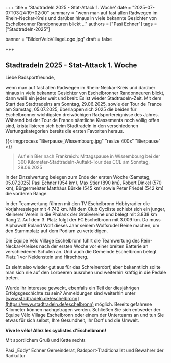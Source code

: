 +++
title = 'Stadtradeln 2025 - Stat-Attack 1. Woche'
date = "2025-07-07T03:24:19+02:00"
summary = "wenn man auf fast allen Radwegen im Rhein-Neckar-Kreis und darüber hinaus in viele bekannte Gesichter von Eschelbronner Randonneuren blickt ..."
authors = ["Pasi Echner"]
tags = ["Stadtradeln-2025"]

banner = "Bilder/VeloVillageLogo.jpg"
draft = false

+++
## Stadtradeln 2025 - Stat-Attack 1. Woche

Liebe Radsportfreunde,

wenn man auf fast allen Radwegen im Rhein-Neckar-Kreis und darüber hinaus in viele bekannte Gesichter von Eschelbronner Randonneuren blickt, dann weiß ein jeder weit und breit: Es ist wieder Stadtradeln-Zeit. Mit dem Start des Stadtradelns am Sonntag, 29.06.2025, sowie der Tour de France am Samstag, 05.07.2025, überlappen sich 2025 die beiden für Eschelbronner wichtigsten dreiwöchigen Radsportereignisse des Jahres. Während bei der Tour de France sämtliche Klassements noch völlig offen sind, kristallisieren sich beim Stadtradeln in den verschiedenen Wertungskategorien bereits die ersten Favoriten heraus.

{{< imgprocess "Bierpause_Wissembourg.jpg" "resize 400x" "Bierpause" >}}

> Auf ein Bier nach Frankreich: Mittagspause in Wissembourg bei der 300 Kilometer-Stadtradeln-Auftakt-Tour des CCE am Sonntag, 29.06.2025

In der Einzelwertung belegen zum Ende der ersten Woche (Samstag, 05.07.2025) Pasi Echner (954 km), Max Stier (890 km), Robert Dinkel (570 km), Bürgermeister Matthäus Bürkle (545 km) sowie Peter Friedel (542 km) die vorderen Ränge.

In der Teamwertung führen mit den TV Eschelbronn Hobbyradler die Vorjahressieger mit 4.742 km. Mit dem Club Cycliste schiebt sich ein junger, kleinerer Verein in die Phalanx der Großvereine und belegt mit 3.838 km Rang 2. Auf dem 3. Platz folgt der FC Eschelbronn mit 3.009 km. Da muss Alphawolf Roland Wolf dieses Jahr seinem Wolfsrudel Beine machen, um den Stammplatz auf dem Podium zu verteidigen.

Die Équipe Vélo Village Eschelbronn führt die Teamwertung des Rein-Neckar-Kreises nach der ersten Woche vor einer breiten Batterie an verschiedenen Schulen an. Und auch die Gemeinde Eschelbronn belegt Platz 1 vor Neidenstein und Hirschberg.

Es sieht also wieder gut aus für das Schreinerdorf, aber bekanntlich sollte man sich nie auf den Lorbeeren ausruhen und weiterhin kräftig in die Pedale treten.

Wurde Ihr Interesse geweckt, ebenfalls ein Teil der diesjährigen Erfolgsgeschichte zu sein? Anmeldungen sind weiterhin unter [www.stadtradeln.de/eschelbronn](https://www.stadtradeln.de/eschelbronn) möglich. Bereits gefahrene Kilometer können nachgetragen werden. Schließen Sie sich entweder der Équipe Vélo Village Eschelbronn oder einem der Unterteams an und tun Sie etwas für sich selbst, Ihre Gesundheit, Ihr Dorf und die Umwelt.

**Vive le vélo! Allez les cyclistes d'Eschelbronn!**

Mit sportlichem Gruß und Kette rechts

Pasi „Eddy“ Echner
Gemeinderat, Radsport-Traditionalist und Bewahrer der Radkultur
